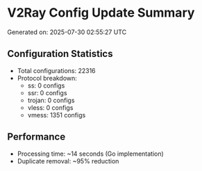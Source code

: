 # V2Ray Config Update Summary
Generated on: 2025-07-30 02:55:27 UTC

## Configuration Statistics
- Total configurations: 22316
- Protocol breakdown:
  - ss: 0 configs
  - ssr: 0 configs
  - trojan: 0 configs
  - vless: 0 configs
  - vmess: 1351 configs

## Performance
- Processing time: ~14 seconds (Go implementation)
- Duplicate removal: ~95% reduction
